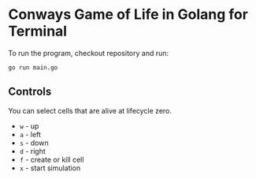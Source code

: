 # Conways Game of Life in Golang for Terminal

To run the program, checkout repository and run:
```
go run main.go
```

## Controls
You can select cells that are alive at lifecycle zero.
- `w` - up
- `a` - left
- `s` - down
- `d` - right
- `f` - create or kill cell
- `x` - start simulation

